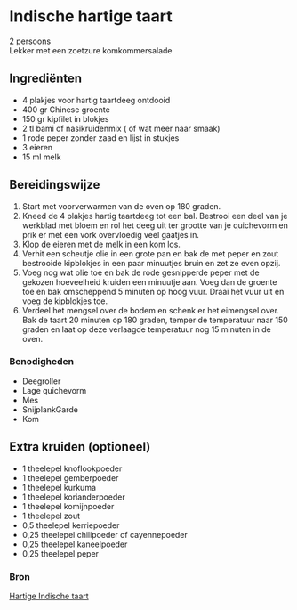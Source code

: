 # Indische hartige taart

2 persoons\
Lekker met een zoetzure komkommersalade

## Ingrediënten

- 4 plakjes voor hartig taartdeeg ontdooid
- 400 gr Chinese groente
- 150 gr kipfilet in blokjes
- 2 tl bami of nasikruidenmix ( of wat meer naar smaak)
- 1 rode peper zonder zaad en lijst in stukjes
- 3 eieren
- 15 ml melk

## Bereidingswijze

1. Start met voorverwarmen van de oven op 180 graden.
2. Kneed de 4 plakjes hartig taartdeeg tot een bal. Bestrooi een deel van je werkblad met bloem en rol
het deeg uit ter grootte van je quichevorm en prik er met een vork overvloedig veel gaatjes in.
3. Klop de eieren met de melk in een kom los.
4. Verhit een scheutje olie in een grote pan en bak de met peper en zout bestrooide kipblokjes in een paar
minuutjes bruin en zet ze even opzij.
5. Voeg nog wat olie toe en bak de rode gesnipperde peper met de gekozen hoeveelheid kruiden een
minuutje aan. Voeg dan de groente toe en bak omscheppend 5 minuten op hoog vuur.
Draai het vuur uit en voeg de kipblokjes toe.
6. Verdeel het mengsel over de bodem en schenk er het eimengsel over. Bak de taart 20 minuten op 180
graden, temper de temperatuur naar 150 graden en laat op deze verlaagde temperatuur nog 15 minuten
in de oven.

### Benodigheden

- Deegroller
- Lage quichevorm
- Mes
- SnijplankGarde
- Kom

## Extra kruiden (optioneel)

- 1 theelepel knoflookpoeder
- 1 theelepel gemberpoeder
- 1 theelepel kurkuma
- 1 theelepel korianderpoeder
- 1 theelepel komijnpoeder
- 1 theelepel zout
- 0,5 theelepel kerriepoeder
- 0,25 theelepel chilipoeder of cayennepoeder
- 0,25 theelepel kaneelpoeder
- 0,25 theelepel peper

### Bron

[Hartige Indische taart](https://www.smulweb.nl/recepten/1469659/Hartige-indische-taart)